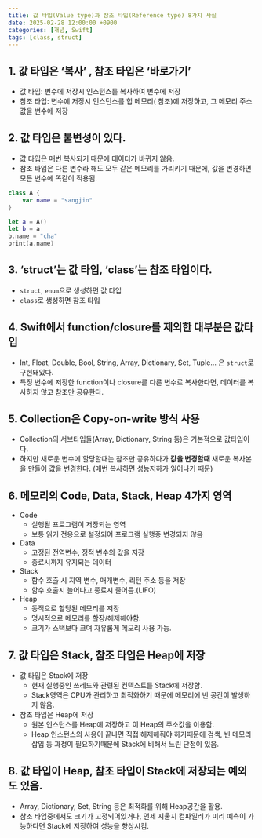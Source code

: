 ```yaml
---
title: 값 타입(Value type)과 참조 타입(Reference type) 8가지 사실
date: 2025-02-28 12:00:00 +0900
categories: [개념, Swift]
tags: [class, struct]
---
```



## 1. 값 타입은 ‘복사’ , 참조 타입은 ‘바로가기’

- 값 타입: 변수에 저장시 인스턴스를 복사하여 변수에 저장
- 참조 타입: 변수에 저장시 인스턴스를 힙 메모리([](https://www.notion.so/1a0ee035a51f800594eae3ef56054284?pvs=21) 참조)에 저장하고, 그 메모리 주소값을 변수에 저장

## 2. 값 타입은 불변성이 있다.

- 값 타입은 매번 복사되기 때문에 데이터가 바뀌지 않음.
- 참조 타입은 다른 변수라 해도 모두 같은 메모리를 가리키기 때문에, 값을 변경하면 모든 변수에 똑같이 적용됨.

```swift
class A {
	var name = "sangjin"
}

let a = A()
let b = a
b.name = "cha"
print(a.name)
```

## 3. ‘struct’는 값 타입, ‘class’는 참조 타입이다.

- `struct`, `enum`으로 생성하면 값 타입
- `class`로 생성하면 참조 타입

## 4. Swift에서 function/closure를 제외한 대부분은 값타입

- Int, Float, Double, Bool, String, Array, Dictionary, Set, Tuple... 은 `struct`로 구현돼있다.
- 특정 변수에 저장한 function이나 closure를 다른 변수로 복사한다면, 데이터를 복사하지 않고 참조만 공유한다.

## 5. Collection은 Copy-on-write 방식 사용

- Collection의 서브타입들(Array, Dictionary, String 등)은 기본적으로 값타입이다.
- 하지만 새로운 변수에 할당할때는 참조만 공유하다가 **값을 변경할때** 새로운 복사본을 만들어 값을 변경한다. (매번 복사하면 성능저하가 일어나기 때문)

## 6. 메모리의 Code, Data, Stack, Heap 4가지 영역

- Code
    - 실행될 프로그램이 저장되는 영역
    - 보통 읽기 전용으로 설정되어 프로그램 실행중 변경되지 않음
- Data
    - 고정된 전역변수, 정적 변수의 값을 저장
    - 종료시까지 유지되는 데이터
- Stack
    - 함수 호출 시 지역 변수, 매개변수, 리턴 주소 등을 저장
    - 함수 호출시 늘어나고 종료시 줄어듬.(LIFO)
- Heap
    - 동적으로 할당된 메모리를 저장
    - 명시적으로 메모리를 할장/해제해야함.
    - 크기가 스택보다 크며 자유롭게 메모리 사용 가능.

## 7. 값 타입은 Stack, 참조 타입은 Heap에 저장

- 값 타입은 Stack에 저장
    - 현재 실행중인 쓰레드와 관련된 컨텍스트를 Stack에 저장함.
    - Stack영역은 CPU가 관리하고 최적화하기 때문에 메모리에 빈 공간이 발생하지 않음.
- 참조 타입은 Heap에 저장
    - 원본 인스턴스를  Heap에 저장하고 이 Heap의 주소값을 이용함.
    - Heap 인스턴스의 사용이 끝나면 직접 해제해줘야 하기때문에 검색, 빈 메모리 삽입 등 과정이 필요하기때문에 Stack에 비해서 느린 단점이 있음.


## 8. 값 타입이 Heap, 참조 타입이 Stack에 저장되는 예외도 있음.

- Array, Dictionary, Set, String 등은 최적화를 위해 Heap공간을 활용.
- 참조 타입중에서도 크기가 고정되어있거나, 언제 지울지 컴파일러가 미리 예측이 가능하다면 Stack에 저장하여 성능을 향상시킴.
